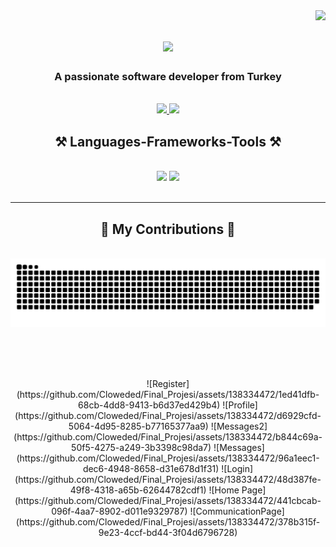 <img align="right" src="https://visitor-badge.laobi.icu/badge?page_id=Cloweded.Final_Projesi" />

<h1 align="center">
    <img src="https://readme-typing-svg.herokuapp.com/?font=Righteous&size=35&center=true&vCenter=true&width=500&height=70&duration=4000&lines=Hi+There!+👋;+I'm+Omer+Kasap!;" />
</h1>

<h3 align="center">A passionate software developer from Turkey </h3>

<br/>

<div align="center">

<div align="center"> 
  <a href="mailto:omer.fbkasap@gmalil.com">
    <img src="https://img.shields.io/badge/Gmail-333333?style=for-the-badge&logo=gmail&logoColor=red" />
  </a>
  <a href="https://linkedin.com/in/ömer-kasap" target="_blank">
    <img src="https://img.shields.io/badge/LinkedIn-0077B5?style=for-the-badge&logo=linkedin&logoColor=white" target="_blank" />
  </a>
</div>

<h2 align="center">⚒️ Languages-Frameworks-Tools ⚒️</h2>
<br/>
<div align="center">
    <img src="https://skillicons.dev/icons?i=vscode,github,git" />
    <img src="https://skillicons.dev/icons?i=flutter" /><br>
</div>

<br/>
<hr/>

<div align="center">
  <h2>🐍 My Contributions 🐍</h2>
  <br>
  <img alt="snake eating my contributions" src="https://raw.githubusercontent.com/salesp07/salesp07/output/github-contribution-grid-snake.svg" />
  
  <br/><br/><br/>
</div>
![Register](https://github.com/Cloweded/Final_Projesi/assets/138334472/1ed41dfb-68cb-4dd8-9413-b6d37ed429b4)
![Profile](https://github.com/Cloweded/Final_Projesi/assets/138334472/d6929cfd-5064-4d95-8285-b77165377aa9)
![Messages2](https://github.com/Cloweded/Final_Projesi/assets/138334472/b844c69a-50f5-4275-a249-3b3398c98da7)
![Messages](https://github.com/Cloweded/Final_Projesi/assets/138334472/96a1eec1-dec6-4948-8658-d31e678d1f31)
![Login](https://github.com/Cloweded/Final_Projesi/assets/138334472/48d387fe-49f8-4318-a65b-62644782cdf1)
![Home Page](https://github.com/Cloweded/Final_Projesi/assets/138334472/441cbcab-096f-4aa7-8902-d011e9329787)
![CommunicationPage](https://github.com/Cloweded/Final_Projesi/assets/138334472/378b315f-9e23-4ccf-bd44-3f04d6796728)

